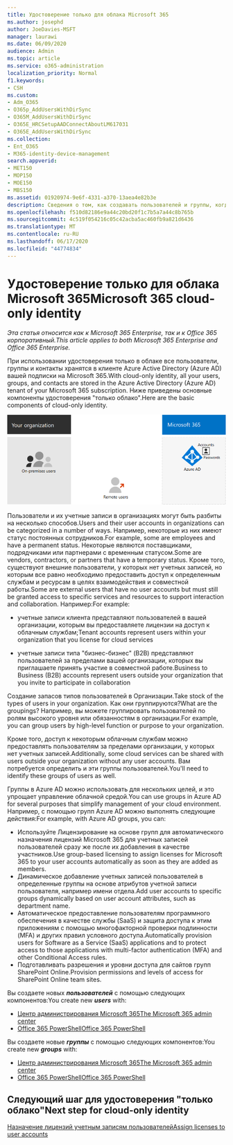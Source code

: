 ```yaml
---
title: Удостоверение только для облака Microsoft 365
ms.author: josephd
author: JoeDavies-MSFT
manager: laurawi
ms.date: 06/09/2020
audience: Admin
ms.topic: article
ms.service: o365-administration
localization_priority: Normal
f1.keywords:
- CSH
ms.custom:
- Adm_O365
- O365p_AddUsersWithDirSync
- O365M_AddUsersWithDirSync
- O365E_HRCSetupAADConnectAboutLM617031
- O365E_AddUsersWithDirSync
ms.collection:
- Ent_O365
- M365-identity-device-management
search.appverid:
- MET150
- MOP150
- MOE150
- MBS150
ms.assetid: 01920974-9e6f-4331-a370-13aea4e82b3e
description: Сведения о том, как создавать пользователей и группы, когда ваша подписка на Microsoft 365 использует удостоверение, доступное только для облака.
ms.openlocfilehash: f510d82186e9a44c20bd20f1c7b5a7a44c8b765b
ms.sourcegitcommit: 4c519f054216c05c42acba5ac460fb9a821d6436
ms.translationtype: MT
ms.contentlocale: ru-RU
ms.lasthandoff: 06/17/2020
ms.locfileid: "44774834"
---
```

# <a name="microsoft-365-cloud-only-identity"></a><span data-ttu-id="c0b52-103">Удостоверение только для облака Microsoft 365</span><span class="sxs-lookup"><span data-stu-id="c0b52-103">Microsoft 365 cloud-only identity</span></span>

<span data-ttu-id="c0b52-104">*Эта статья относится как к Microsoft 365 Enterprise, так и к Office 365 корпоративный.*</span><span class="sxs-lookup"><span data-stu-id="c0b52-104">*This article applies to both Microsoft 365 Enterprise and Office 365 Enterprise.*</span></span>

<span data-ttu-id="c0b52-105">При использовании удостоверения только в облаке все пользователи, группы и контакты хранятся в клиенте Azure Active Directory (Azure AD) вашей подписки на Microsoft 365.</span><span class="sxs-lookup"><span data-stu-id="c0b52-105">With cloud-only identity, all your users, groups, and contacts are stored in the Azure Active Directory (Azure AD) tenant of your Microsoft 365 subscription.</span></span> <span data-ttu-id="c0b52-106">Ниже приведены основные компоненты удостоверения "только облако".</span><span class="sxs-lookup"><span data-stu-id="c0b52-106">Here are the basic components of cloud-only identity.</span></span>
 
![Основные компоненты удостоверения "только облако"](./media/about-office-365-identity/cloud-only-identity.png)

<span data-ttu-id="c0b52-108">Пользователи и их учетные записи в организациях могут быть разбиты на несколько способов.</span><span class="sxs-lookup"><span data-stu-id="c0b52-108">Users and their user accounts in organizations can be categorized in a number of ways.</span></span> <span data-ttu-id="c0b52-109">Например, некоторые из них имеют статус постоянных сотрудников.</span><span class="sxs-lookup"><span data-stu-id="c0b52-109">For example, some are employees and have a permanent status.</span></span> <span data-ttu-id="c0b52-110">Некоторые являются поставщиками, подрядчиками или партнерами с временным статусом.</span><span class="sxs-lookup"><span data-stu-id="c0b52-110">Some are vendors, contractors, or partners that have a temporary status.</span></span> <span data-ttu-id="c0b52-111">Кроме того, существуют внешние пользователи, у которых нет учетных записей, но которым все равно необходимо предоставить доступ к определенным службам и ресурсам в целях взаимодействия и совместной работы.</span><span class="sxs-lookup"><span data-stu-id="c0b52-111">Some are external users that have no user accounts but must still be granted access to specific services and resources to support interaction and collaboration.</span></span> <span data-ttu-id="c0b52-112">Например:</span><span class="sxs-lookup"><span data-stu-id="c0b52-112">For example:</span></span>

- <span data-ttu-id="c0b52-113">учетные записи клиента представляют пользователей в вашей организации, которым вы предоставляете лицензии на доступ к облачным службам;</span><span class="sxs-lookup"><span data-stu-id="c0b52-113">Tenant accounts represent users within your organization that you license for cloud services</span></span>

- <span data-ttu-id="c0b52-114">учетные записи типа "бизнес-бизнес" (B2B) представляют пользователей за пределами вашей организации, которых вы приглашаете принять участие в совместной работе.</span><span class="sxs-lookup"><span data-stu-id="c0b52-114">Business to Business (B2B) accounts represent users outside your organization that you invite to participate in collaboration</span></span>

<span data-ttu-id="c0b52-115">Создание запасов типов пользователей в Организации.</span><span class="sxs-lookup"><span data-stu-id="c0b52-115">Take stock of the types of users in your organization.</span></span> <span data-ttu-id="c0b52-116">Как они группируются?</span><span class="sxs-lookup"><span data-stu-id="c0b52-116">What are the groupings?</span></span> <span data-ttu-id="c0b52-117">Например, вы можете группировать пользователей по ролям высокого уровня или обязанностям в организации.</span><span class="sxs-lookup"><span data-stu-id="c0b52-117">For example, you can group users by high-level function or purpose to your organization.</span></span>

<span data-ttu-id="c0b52-118">Кроме того, доступ к некоторым облачным службам можно предоставлять пользователям за пределами организации, у которых нет учетных записей.</span><span class="sxs-lookup"><span data-stu-id="c0b52-118">Additionally, some cloud services can be shared with users outside your organization without any user accounts.</span></span> <span data-ttu-id="c0b52-119">Вам потребуется определить и эти группы пользователей.</span><span class="sxs-lookup"><span data-stu-id="c0b52-119">You'll need to identify these groups of users as well.</span></span>

<span data-ttu-id="c0b52-120">Группы в Azure AD можно использовать для нескольких целей, и это упрощает управление облачной средой.</span><span class="sxs-lookup"><span data-stu-id="c0b52-120">You can use groups in Azure AD for several purposes that simplify management of your cloud environment.</span></span> <span data-ttu-id="c0b52-121">Например, с помощью групп Azure AD можно выполнять следующие действия:</span><span class="sxs-lookup"><span data-stu-id="c0b52-121">For example, with Azure AD groups, you can:</span></span>

- <span data-ttu-id="c0b52-122">Используйте Лицензирование на основе групп для автоматического назначения лицензий Microsoft 365 для учетных записей пользователей сразу же после их добавления в качестве участников.</span><span class="sxs-lookup"><span data-stu-id="c0b52-122">Use group-based licensing to assign licenses for Microsoft 365 to your user accounts automatically as soon as they are added as members.</span></span>
- <span data-ttu-id="c0b52-123">Динамическое добавление учетных записей пользователей в определенные группы на основе атрибутов учетной записи пользователя, например имени отдела.</span><span class="sxs-lookup"><span data-stu-id="c0b52-123">Add user accounts to specific groups dynamically based on user account attributes, such as department name.</span></span>
- <span data-ttu-id="c0b52-124">Автоматическое предоставление пользователям программного обеспечения в качестве службы (SaaS) и защита доступа к этим приложениям с помощью многофакторной проверки подлинности (MFA) и других правил условного доступа.</span><span class="sxs-lookup"><span data-stu-id="c0b52-124">Automatically provision users for Software as a Service (SaaS) applications and to protect access to those applications with multi-factor authentication (MFA) and other Conditional Access rules.</span></span>
- <span data-ttu-id="c0b52-125">Подготавливать разрешения и уровни доступа для сайтов групп SharePoint Online.</span><span class="sxs-lookup"><span data-stu-id="c0b52-125">Provision permissions and levels of access for SharePoint Online team sites.</span></span>

<span data-ttu-id="c0b52-126">Вы создаете новых ***пользователей*** с помощью следующих компонентов:</span><span class="sxs-lookup"><span data-stu-id="c0b52-126">You create new ***users*** with:</span></span>

- [<span data-ttu-id="c0b52-127">Центр администрирования Microsoft 365</span><span class="sxs-lookup"><span data-stu-id="c0b52-127">The Microsoft 365 admin center</span></span>](https://docs.microsoft.com/office365/admin/add-users/add-users)
- [<span data-ttu-id="c0b52-128">Office 365 PowerShell</span><span class="sxs-lookup"><span data-stu-id="c0b52-128">Office 365 PowerShell</span></span>](https://docs.microsoft.com/office365/enterprise/powershell/create-user-accounts-with-office-365-powershell)

<span data-ttu-id="c0b52-129">Вы создаете новые ***группы*** с помощью следующих компонентов:</span><span class="sxs-lookup"><span data-stu-id="c0b52-129">You create new ***groups*** with:</span></span>

- [<span data-ttu-id="c0b52-130">Центр администрирования Microsoft 365</span><span class="sxs-lookup"><span data-stu-id="c0b52-130">The Microsoft 365 admin center</span></span>](https://docs.microsoft.com/office365/admin/create-groups/create-groups)
- [<span data-ttu-id="c0b52-131">Office 365 PowerShell</span><span class="sxs-lookup"><span data-stu-id="c0b52-131">Office 365 PowerShell</span></span>](https://docs.microsoft.com/office365/enterprise/powershell/manage-office-365-groups-with-powershell)


## <a name="next-step-for-cloud-only-identity"></a><span data-ttu-id="c0b52-132">Следующий шаг для удостоверения "только облако"</span><span class="sxs-lookup"><span data-stu-id="c0b52-132">Next step for cloud-only identity</span></span>

[<span data-ttu-id="c0b52-133">Назначение лицензий учетным записям пользователей</span><span class="sxs-lookup"><span data-stu-id="c0b52-133">Assign licenses to user accounts</span></span>](assign-licenses-to-user-accounts.md)
